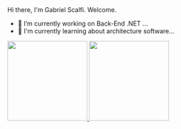 
 ## 
   Hi there, I'm Gabriel Scalfi. Welcome.
  - 🔭 I’m currently working on Back-End .NET ...
  - 🌱 I'm currently learning about architecture software...

  <div aling="center">
    <a href="https://github.com/rafaballerini">
    <img height="180em" src="https://github-readme-stats.vercel.app/api?username=scalfi&show_icons=true&theme=dark&include_all_commits=true&count_private=true"/>
    <img height="180em" src="https://github-readme-stats.vercel.app/api/top-langs/?username=scalfi&layout=compact&langs_count=7&theme=dark"/>
  </div>

  
 ##


